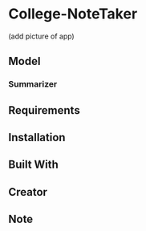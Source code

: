 # College-NoteTaker

(add picture of app)

## Model

### Summarizer

## Requirements

## Installation

## Built With

## Creator

## Note
